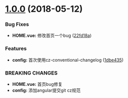 <a name="1.0.0"></a>
# [1.0.0](https://github.com/dicheng52119/Vue-demo/compare/1dbe435...v1.0.0) (2018-05-12)


### Bug Fixes

* **HOME.vue:** 修改首页一个bug ([22fd18a](https://github.com/dicheng52119/Vue-demo/commit/22fd18a))


### Features

* **config:** 首次使用cz-conventional-changelog ([1dbe435](https://github.com/dicheng52119/Vue-demo/commit/1dbe435))


### BREAKING CHANGES

* **HOME.vue:** 首页bug修复
* **config:** 添加angular提交git cz规范



